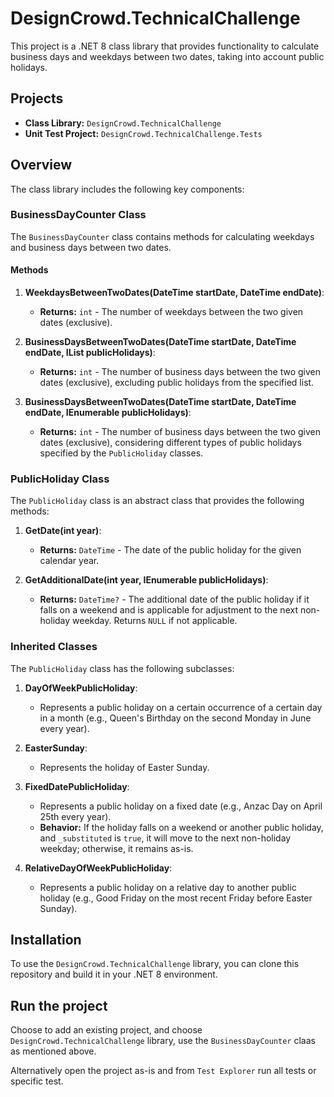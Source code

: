 # DesignCrowd.TechnicalChallenge

This project is a .NET 8 class library that provides functionality to calculate business days and weekdays between two dates, taking into account public holidays.

## Projects

- **Class Library:** `DesignCrowd.TechnicalChallenge`
- **Unit Test Project:** `DesignCrowd.TechnicalChallenge.Tests`

## Overview

The class library includes the following key components:

### BusinessDayCounter Class

The `BusinessDayCounter` class contains methods for calculating weekdays and business days between two dates.

#### Methods

1. **WeekdaysBetweenTwoDates(DateTime startDate, DateTime endDate)**: 
   - **Returns:** `int` - The number of weekdays between the two given dates (exclusive).
  
2. **BusinessDaysBetweenTwoDates(DateTime startDate, DateTime endDate, IList<DateTime> publicHolidays)**:
   - **Returns:** `int` - The number of business days between the two given dates (exclusive), excluding public holidays from the specified list.
  
3. **BusinessDaysBetweenTwoDates(DateTime startDate, DateTime endDate, IEnumerable<PublicHoliday> publicHolidays)**:
   - **Returns:** `int` - The number of business days between the two given dates (exclusive), considering different types of public holidays specified by the `PublicHoliday` classes.

### PublicHoliday Class

The `PublicHoliday` class is an abstract class that provides the following methods:

1. **GetDate(int year)**: 
   - **Returns:** `DateTime` - The date of the public holiday for the given calendar year.
  
2. **GetAdditionalDate(int year, IEnumerable<PublicHoliday> publicHolidays)**: 
   - **Returns:** `DateTime?` - The additional date of the public holiday if it falls on a weekend and is applicable for adjustment to the next non-holiday weekday. Returns `NULL` if not applicable.

### Inherited Classes

The `PublicHoliday` class has the following subclasses:

1. **DayOfWeekPublicHoliday**:
   - Represents a public holiday on a certain occurrence of a certain day in a month (e.g., Queen's Birthday on the second Monday in June every year).

2. **EasterSunday**:
   - Represents the holiday of Easter Sunday.

3. **FixedDatePublicHoliday**:
   - Represents a public holiday on a fixed date (e.g., Anzac Day on April 25th every year). 
   - **Behavior:** If the holiday falls on a weekend or another public holiday, and `_substituted` is `true`, it will move to the next non-holiday weekday; otherwise, it remains as-is.

4. **RelativeDayOfWeekPublicHoliday**:
   - Represents a public holiday on a relative day to another public holiday (e.g., Good Friday on the most recent Friday before Easter Sunday).

## Installation

To use the `DesignCrowd.TechnicalChallenge` library, you can clone this repository and build it in your .NET 8 environment.

## Run the project

Choose to add an existing project, and choose `DesignCrowd.TechnicalChallenge` library, use the `BusinessDayCounter` claas as mentioned above.

Alternatively open the project as-is and from `Test Explorer` run all tests or specific test.